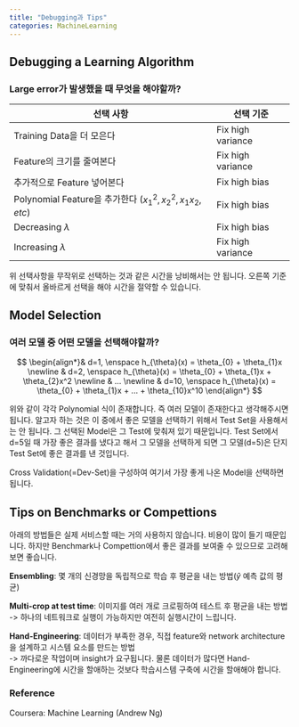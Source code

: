 ```yaml
---
title: "Debugging과 Tips"
categories: MachineLearning
---
```

## Debugging a Learning Algorithm
### Large error가 발생했을 때 무엇을 해야할까?

선택 사항 | 선택 기준 | 
-------- | -------- | 
Training Data을 더 모은다 | Fix high variance |
Feature의 크기를 줄여본다 | Fix high variance |
추가적으로 Feature 넣어본다 | Fix high bias |
Polynomial Feature을 추가한다 ($x_{1}^{2},x_{2}^{2},x_{1}x_{2},etc$) | Fix high bias |
Decreasing $\lambda$ | Fix high bias |
Increasing $\lambda$ | Fix high variance |

위 선택사항을 무작위로 선택하는 것과 같은 시간을 낭비해서는 안 됩니다. 
오른쪽 기준에 맞춰서 올바르게 선택을 해야 시간을 절약할 수 있습니다.

## Model Selection
### 여러 모델 중 어떤 모델을 선택해야할까?
$$
\begin{align*}&
d=1, \enspace h_{\theta}(x) = \theta_{0} + \theta_{1}x  \newline &
d=2, \enspace h_{\theta}(x) = \theta_{0} + \theta_{1}x + \theta_{2}x^2 \newline &
... \newline &
d=10, \enspace h_{\theta}(x) = \theta_{0} + \theta_{1}x + ... +  \theta_{10}x^10
\end{align*}
$$

위와 같이 각각 Polynomial 식이 존재합니다. 즉 여러 모델이 존재한다고 생각해주시면 됩니다.
알고자 하는 것은 이 중에서 좋은 모델을 선택하기 위해서 Test Set을 사용해서는 안 됩니다.
그 선택된 Model은 그 Test에 맞춰져 있기 때문입니다. Test Set에서 d=5일 때 가장 좋은 결과를 냈다고 해서 그 모델을
선택하게 되면 그 모델(d=5)은 단지 Test Set에 좋은 결과를 낸 것입니다.

Cross Validation(=Dev-Set)을 구성하여 여기서 가장 좋게 나온 Model을 선택하면 됩니다.

## Tips on Benchmarks or Compettions
아래의 방법들은 실제 서비스할 때는 거의 사용하지 않습니다. 비용이 많이 들기 때문입니다. 하지만 Benchmark나 Compettion에서
좋은 결과를 보여줄 수 있으므로 고려해보면 좋습니다.

**Ensembling**: 몇 개의 신경망을 독립적으로 학습 후 평균을 내는 방법($\hat{y}$ 예측 값의 평균)

**Multi-crop at test time**: 이미지를 여러 개로 크로핑하여 테스트 후 평균을 내는 방법<br>
-> 하나의 네트워크로 실행이 가능하지만 여전히 실행시간이 느립니다.

**Hand-Engineering**: 데이터가 부족한 경우, 직접 feature와 network architecture을 설계하고 시스템 요소를 만드는 방법<br>
-> 까다로운 작업이며 insight가 요구됩니다. 물론 데이터가 많다면 Hand-Engineering에 시간을 할애하는 것보다 학습시스템 구축에
시간을 할애해야 합니다.

### Reference
Coursera: Machine Learning (Andrew Ng)